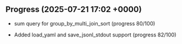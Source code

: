 ## Progress (2025-07-21 17:02 +0000)
- sum query for group_by_multi_join_sort (progress 80/100)

- Added load_yaml and save_jsonl_stdout support (progress 82/100)
